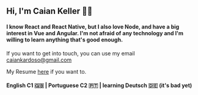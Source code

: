 ## Hi, I'm Caian Keller 🙋‍♂️
<h4>I know React and React Native, but I also love Node, and have a big interest in Vue and Angular. I'm not afraid of any technology and I'm willing to learn anything that's good enough.</h4>

If you want to get into touch, you can use my email 
caiankardoso@gmail.com

My Resume [here](https://drive.google.com/file/d/1FBM8QHhXNTWnJqM1i8ZnBBKRd7k51l5J/view?usp=sharing) if you want to.

#### English C1 🇬🇧 | Portuguese C2 🇵🇹 | learning Deutsch 🇩🇪 (it's bad yet)
